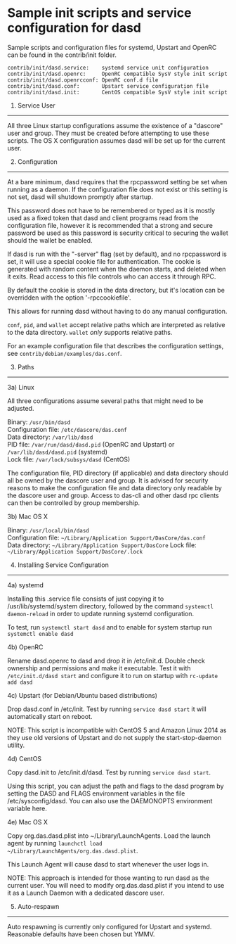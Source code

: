 Sample init scripts and service configuration for dasd
==========================================================

Sample scripts and configuration files for systemd, Upstart and OpenRC
can be found in the contrib/init folder.

    contrib/init/dasd.service:    systemd service unit configuration
    contrib/init/dasd.openrc:     OpenRC compatible SysV style init script
    contrib/init/dasd.openrcconf: OpenRC conf.d file
    contrib/init/dasd.conf:       Upstart service configuration file
    contrib/init/dasd.init:       CentOS compatible SysV style init script

1. Service User
---------------------------------

All three Linux startup configurations assume the existence of a "dascore" user
and group.  They must be created before attempting to use these scripts.
The OS X configuration assumes dasd will be set up for the current user.

2. Configuration
---------------------------------

At a bare minimum, dasd requires that the rpcpassword setting be set
when running as a daemon.  If the configuration file does not exist or this
setting is not set, dasd will shutdown promptly after startup.

This password does not have to be remembered or typed as it is mostly used
as a fixed token that dasd and client programs read from the configuration
file, however it is recommended that a strong and secure password be used
as this password is security critical to securing the wallet should the
wallet be enabled.

If dasd is run with the "-server" flag (set by default), and no rpcpassword is set,
it will use a special cookie file for authentication. The cookie is generated with random
content when the daemon starts, and deleted when it exits. Read access to this file
controls who can access it through RPC.

By default the cookie is stored in the data directory, but it's location can be overridden
with the option '-rpccookiefile'.

This allows for running dasd without having to do any manual configuration.

`conf`, `pid`, and `wallet` accept relative paths which are interpreted as
relative to the data directory. `wallet` *only* supports relative paths.

For an example configuration file that describes the configuration settings,
see `contrib/debian/examples/das.conf`.

3. Paths
---------------------------------

3a) Linux

All three configurations assume several paths that might need to be adjusted.

Binary:              `/usr/bin/dasd`  
Configuration file:  `/etc/dascore/das.conf`  
Data directory:      `/var/lib/dasd`  
PID file:            `/var/run/dasd/dasd.pid` (OpenRC and Upstart) or `/var/lib/dasd/dasd.pid` (systemd)  
Lock file:           `/var/lock/subsys/dasd` (CentOS)  

The configuration file, PID directory (if applicable) and data directory
should all be owned by the dascore user and group.  It is advised for security
reasons to make the configuration file and data directory only readable by the
dascore user and group.  Access to das-cli and other dasd rpc clients
can then be controlled by group membership.

3b) Mac OS X

Binary:              `/usr/local/bin/dasd`  
Configuration file:  `~/Library/Application Support/DasCore/das.conf`  
Data directory:      `~/Library/Application Support/DasCore`
Lock file:           `~/Library/Application Support/DasCore/.lock`

4. Installing Service Configuration
-----------------------------------

4a) systemd

Installing this .service file consists of just copying it to
/usr/lib/systemd/system directory, followed by the command
`systemctl daemon-reload` in order to update running systemd configuration.

To test, run `systemctl start dasd` and to enable for system startup run
`systemctl enable dasd`

4b) OpenRC

Rename dasd.openrc to dasd and drop it in /etc/init.d.  Double
check ownership and permissions and make it executable.  Test it with
`/etc/init.d/dasd start` and configure it to run on startup with
`rc-update add dasd`

4c) Upstart (for Debian/Ubuntu based distributions)

Drop dasd.conf in /etc/init.  Test by running `service dasd start`
it will automatically start on reboot.

NOTE: This script is incompatible with CentOS 5 and Amazon Linux 2014 as they
use old versions of Upstart and do not supply the start-stop-daemon utility.

4d) CentOS

Copy dasd.init to /etc/init.d/dasd. Test by running `service dasd start`.

Using this script, you can adjust the path and flags to the dasd program by
setting the DASD and FLAGS environment variables in the file
/etc/sysconfig/dasd. You can also use the DAEMONOPTS environment variable here.

4e) Mac OS X

Copy org.das.dasd.plist into ~/Library/LaunchAgents. Load the launch agent by
running `launchctl load ~/Library/LaunchAgents/org.das.dasd.plist`.

This Launch Agent will cause dasd to start whenever the user logs in.

NOTE: This approach is intended for those wanting to run dasd as the current user.
You will need to modify org.das.dasd.plist if you intend to use it as a
Launch Daemon with a dedicated dascore user.

5. Auto-respawn
-----------------------------------

Auto respawning is currently only configured for Upstart and systemd.
Reasonable defaults have been chosen but YMMV.
